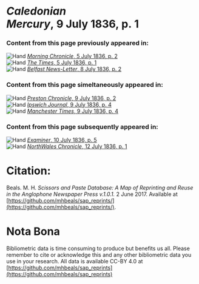 # *Caledonian Mercury*, 9 July 1836, p. 1  
  
### Content from this page previously appeared in:  
![Hand](http://scissorsandpaste.net/wp-content/uploads/2017/06/smallhandpointer.png) [*Morning Chronicle*, 5 July 1836, p. 2](https://mhbeals.github.io/sap_html/Morning-Chronicle/Morning-Chronicle-5-July-1836-p-2)  
![Hand](http://scissorsandpaste.net/wp-content/uploads/2017/06/smallhandpointer.png) [*The Times*, 5 July 1836, p. 1](https://mhbeals.github.io/sap_html/The-Times/The-Times-5-July-1836-p-1)  
![Hand](http://scissorsandpaste.net/wp-content/uploads/2017/06/smallhandpointer.png) [*Belfast News-Letter*, 8 July 1836, p. 2](https://mhbeals.github.io/sap_html/Belfast-News-Letter/Belfast-News-Letter-8-July-1836-p-2)  
  
### Content from this page simeltaneously appeared in:  
![Hand](http://scissorsandpaste.net/wp-content/uploads/2017/06/smallhandpointer.png) [*Preston Chronicle*, 9 July 1836, p. 2](https://mhbeals.github.io/sap_html/Preston-Chronicle/Preston-Chronicle-9-July-1836-p-2)  
![Hand](http://scissorsandpaste.net/wp-content/uploads/2017/06/smallhandpointer.png) [*Ipswich Journal*, 9 July 1836, p. 4](https://mhbeals.github.io/sap_html/Ipswich-Journal/Ipswich-Journal-9-July-1836-p-4)  
![Hand](http://scissorsandpaste.net/wp-content/uploads/2017/06/smallhandpointer.png) [*Manchester Times*, 9 July 1836, p. 4](https://mhbeals.github.io/sap_html/Manchester-Times/Manchester-Times-9-July-1836-p-4)  
  
### Content from this page subsequently appeared in:  
![Hand](http://scissorsandpaste.net/wp-content/uploads/2017/06/smallhandpointer.png) [*Examiner*, 10 July 1836, p. 5](https://mhbeals.github.io/sap_html/Examiner/Examiner-10-July-1836-p-5)  
![Hand](http://scissorsandpaste.net/wp-content/uploads/2017/06/smallhandpointer.png) [*NorthWales Chronicle*, 12 July 1836, p. 1](https://mhbeals.github.io/sap_html/NorthWales-Chronicle/NorthWales-Chronicle-12-July-1836-p-1)  


# Citation: 

Beals. M. H. *Scissors and Paste Database: A Map of Reprinting and Reuse in the Anglophone Newspaper Press v.1.0.1.* 2 June 2017. Available at [https://github.com/mhbeals/sap_reprints/](https://github.com/mhbeals/sap_reprints/). 

# Nota Bona

Bibliometric data is time consuming to produce but benefits us all. Please remember to cite or acknowledge this and any other bibliometric data you use in your research. All data is available CC-BY 4.0 at [https://github.com/mhbeals/sap_reprints](https://github.com/mhbeals/sap_reprints)